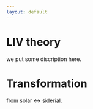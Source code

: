 ```yaml
---
layout: default
---
```


# LIV theory  

we put some discription here.

# Transformation   

from solar <-> siderial.

